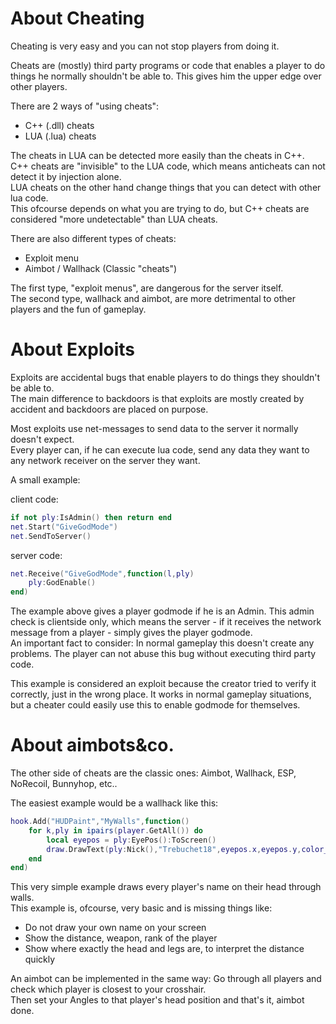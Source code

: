 # About Cheating

Cheating is very easy and you can not stop players from doing it.

Cheats are (mostly) third party programs or code that enables a player to do things he normally shouldn't be able to. This gives him the upper edge over other players.

There are 2 ways of "using cheats":

 - C++ (.dll) cheats
 - LUA (.lua) cheats

The cheats in LUA can be detected more easily than the cheats in C++.  
C++ cheats are "invisible" to the LUA code, which means anticheats can not detect it by injection alone.  
LUA cheats on the other hand change things that you can detect with other lua code.  
This ofcourse depends on what you are trying to do, but C++ cheats are considered "more undetectable" than LUA cheats.

There are also different types of cheats:

 - Exploit menu
 - Aimbot / Wallhack (Classic "cheats")

The first type, "exploit menus", are dangerous for the server itself.  
The second type, wallhack and aimbot, are more detrimental to other players and the fun of gameplay.


# About Exploits

Exploits are accidental bugs that enable players to do things they shouldn't be able to.  
The main difference to backdoors is that exploits are mostly created by accident and backdoors are placed on purpose.

Most exploits use net-messages to send data to the server it normally doesn't expect.  
Every player can, if he can execute lua code, send any data they want to any network receiver on the server they want.

A small example:

client code:
```lua
if not ply:IsAdmin() then return end
net.Start("GiveGodMode")
net.SendToServer()
```

server code:
```lua
net.Receive("GiveGodMode",function(l,ply)
    ply:GodEnable()
end)
```

The example above gives a player godmode if he is an Admin. This admin check is clientside only, which means the server - if it receives the network message from a player - simply gives the player godmode.  
An important fact to consider: In normal gameplay this doesn't create any problems. The player can not abuse this bug without executing third party code.

This example is considered an exploit because the creator tried to verify it correctly, just in the wrong place. It works in normal gameplay situations, but a cheater could easily use this to enable godmode for themselves.


# About aimbots&co.

The other side of cheats are the classic ones: Aimbot, Wallhack, ESP, NoRecoil, Bunnyhop, etc..

The easiest example would be a wallhack like this:

```lua
hook.Add("HUDPaint","MyWalls",function()
    for k,ply in ipairs(player.GetAll()) do
        local eyepos = ply:EyePos():ToScreen()
        draw.DrawText(ply:Nick(),"Trebuchet18",eyepos.x,eyepos.y,color_white,TEXT_ALIGN_CENTER,TEXT_ALIGN_CENTER)
    end
end)
```

This very simple example draws every player's name on their head through walls.  
This example is, ofcourse, very basic and is missing things like:

 - Do not draw your own name on your screen
 - Show the distance, weapon, rank of the player
 - Show where exactly the head and legs are, to interpret the distance quickly

An aimbot can be implemented in the same way: Go through all players and check which player is closest to your crosshair.  
Then set your Angles to that player's head position and that's it, aimbot done.
